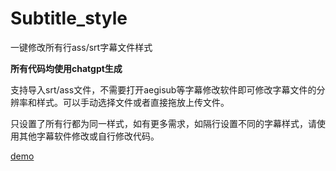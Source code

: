 # Subtitle_style
一键修改所有行ass/srt字幕文件样式

**所有代码均使用chatgpt生成**

支持导入srt/ass文件，不需要打开aegisub等字幕修改软件即可修改字幕文件的分辨率和样式。可以手动选择文件或者直接拖放上传文件。

只设置了所有行都为同一样式，如有更多需求，如隔行设置不同的字幕样式，请使用其他字幕软件修改或自行修改代码。

[demo](https://maplefz.github.io/Subtitle_style/)
